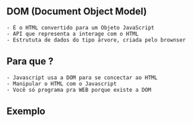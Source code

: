 

## DOM (Document Object Model)
    - É o HTML convertido para um Objeto JavaScript
    - API que representa a interage com o HTML
    - Estrututa de dados do tipo árvore, criada pelo brownser


## Para que ?
    - Javascript usa a DOM para se concectar ao HTML
    - Manipular o HTML com o Javascript
    - Você só programa pra WEB porque existe a DOM

## Exemplo